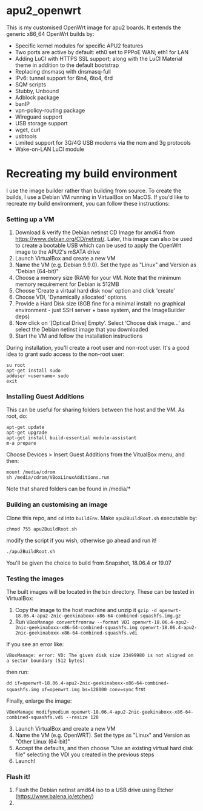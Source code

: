 # apu2_openwrt
This is my customised OpenWrt image for apu2 boards. It extends the generic x86_64 OpenWrt builds by:

* Specific kernel modules for specific APU2 features
* Two ports are active by default: eth0 set to PPPoE WAN; eth1 for LAN
* Adding LuCI with HTTPS SSL support; along with the LuCI Material theme in addition to the default bootstrap
* Replacing dnsmasq with dnsmasq-full
* IPv6: tunnel support for 6in4, 6to4, 6rd
* SQM scripts
* Stubby, Unbound
* Adblock package
* banIP
* vpn-policy-routing package
* Wireguard support
* USB storage support
* wget, curl
* usbtools
* Limited support for 3G/4G USB modems via the ncm and 3g protocols
* Wake-on-LAN LuCI module

 
# Recreating my build environment

I use the image builder rather than building from source. To create the builds, I use a Debian VM running in VirtualBox on MacOS. If you'd like to recreate my build environment, you can follow these instructions:

### Setting up a VM
1. Download & verify the Debian netinst CD Image for amd64 from https://www.debian.org/CD/netinst/. Later, this image can also be used to create a bootable USB which can be used to apply the OpenWrt image to the APU2's mSATA drive
2. Launch VirtualBox and create a new VM
3. Name the VM (e.g. Debian 9.9.0). Set the type as "Linux" and Version as "Debian (64-bit)"
4. Choose a memory size (RAM) for your VM. Note that the minimum memory requirement for Debian is 512MB
5. Choose ‘Create a virtual hard disk now’ option and click 'create'
6. Choose VDI, 'Dynamically allocated' options.
7. Provide a Hard Disk size (8GB fine for a minimal install: no graphical environment - just SSH server + base system, and the ImageBuilder deps)
8. Now click on ‘[Optical Drive] Empty’. Select ‘Choose disk image…’ and select the Debian netinst image that you downloaded
9. Start the VM and follow the installation instructions

During installation, you'll create a root user and non-root user. It's a good idea to grant sudo access to the non-root user:

```
su root
apt-get install sudo
adduser <username> sudo
exit
```

### Installing Guest Additions

This can be useful for sharing folders between the host and the VM. As root, do:

```
apt-get update
apt-get upgrade
apt-get install build-essential module-assistant
m-a prepare

```

Choose Devices > Insert Guest Additions from the VitualBox menu, and then:

```
mount /media/cdrom
sh /media/cdrom/VBoxLinuxAdditions.run
```

Note that shared folders can be found in /media/*

### Building an customising an image

Clone this repo, and `cd` into `buildEnv`. Make `apu2BuildRoot.sh` executable by:

```
chmod 755 apu2BuildRoot.sh
```

modify the script if you wish, otherwise go ahead and run it!

```
./apu2BuildRoot.sh
```

You'll be given the choice to build from Snapshot, 18.06.4 or 19.07

### Testing the images
The built images will be located in the `bin` directory. These can be tested in VirtualBox:

1. Copy the image to the host machine and unzip it `gzip -d openwrt-18.06.4-apu2-2nic-geekinaboxx-x86-64-combined-squashfs.img.gz`
2. Run `VBoxManage convertfromraw --format VDI openwrt-18.06.4-apu2-2nic-geekinaboxx-x86-64-combined-squashfs.img openwrt-18.06.4-apu2-2nic-geekinaboxx-x86-64-combined-squashfs.vdi`

If you see an error like:

`VBoxManage: error: VD: The given disk size 23499980 is not aligned on a sector boundary (512 bytes)` 

then run:

`dd if=openwrt-18.06.4-apu2-2nic-geekinaboxx-x86-64-combined-squashfs.img of=openwrt.img bs=128000 conv=sync` first

Finally, enlarge the image:

```VBoxManage modifymedium openwrt-18.06.4-apu2-2nic-geekinaboxx-x86-64-combined-squashfs.vdi --resize 128```

3. Launch VirtualBox and create a new VM
4. Name the VM (e.g. OpenWRT). Set the type as "Linux" and Version as "Other Linux (64-bit)"
5. Accept the defaults, and then choose "Use an existing virtual hard disk file" selecting the VDI you created in the previous steps
6. Launch!

### Flash it!

1. Flash the Debian netinst amd64 iso to a USB drive using Etcher (https://www.balena.io/etcher/)
2. 

